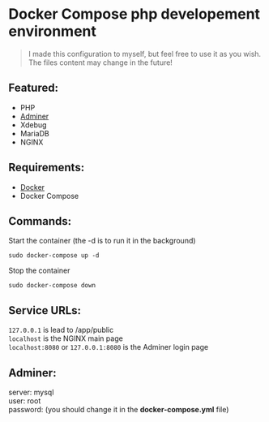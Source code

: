 # Docker Compose php developement environment
> I made this configuration to myself, but feel free to use it as you wish.  
> The files content may change in the future!

## Featured:
- PHP
- [Adminer](#adminer)
- Xdebug
- MariaDB
- NGINX

## Requirements:
- [Docker](https://www.docker.com/)
- Docker Compose

## Commands:
Start the container (the -d is to run it in the background)
```
sudo docker-compose up -d
```
Stop the container
```
sudo docker-compose down
```

## Service URLs:
`127.0.0.1` is lead to /app/public  
`localhost` is the NGINX main page  
`localhost:8080` or `127.0.0.1:8080` is the Adminer login page

## Adminer:
server: mysql  
user: root  
password: (you should change it in the **docker-compose.yml** file)
